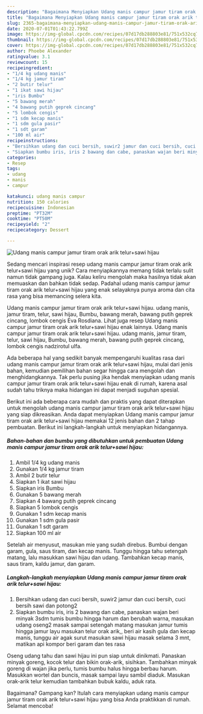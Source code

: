 ```yaml
---
description: "Bagaimana Menyiapkan Udang manis campur jamur tiram orak arik telur+sawi hijau Anti Gagal"
title: "Bagaimana Menyiapkan Udang manis campur jamur tiram orak arik telur+sawi hijau Anti Gagal"
slug: 2365-bagaimana-menyiapkan-udang-manis-campur-jamur-tiram-orak-arik-telursawi-hijau-anti-gagal
date: 2020-07-01T01:43:22.799Z
image: https://img-global.cpcdn.com/recipes/07d17db288803e81/751x532cq70/udang-manis-campur-jamur-tiram-orak-arik-telursawi-hijau-foto-resep-utama.jpg
thumbnail: https://img-global.cpcdn.com/recipes/07d17db288803e81/751x532cq70/udang-manis-campur-jamur-tiram-orak-arik-telursawi-hijau-foto-resep-utama.jpg
cover: https://img-global.cpcdn.com/recipes/07d17db288803e81/751x532cq70/udang-manis-campur-jamur-tiram-orak-arik-telursawi-hijau-foto-resep-utama.jpg
author: Phoebe Alexander
ratingvalue: 3.1
reviewcount: 15
recipeingredient:
- "1/4 kg udang manis"
- "1/4 kg jamur tiram"
- "2 butir telur"
- "1 ikat sawi hijau"
- "iris Bumbu"
- "5 bawang merah"
- "4 bawang putih geprek cincang"
- "5 lombok cengis"
- "1 sdm kecap manis"
- "1 sdm gula pasir"
- "1 sdt garam"
- "100 ml air"
recipeinstructions:
- "Bersihkan udang dan cuci bersih, suwir2 jamur dan cuci bersih, cuci bersih sawi dan potong2"
- "Siapkan bumbu iris, iris 2 bawang dan cabe, panaskan wajan beri minyak 3sdm tumis bumbu hingga harum dan berubah warna, masukan udang oseng2 masak sampai setengah matang masukan jamur tumis hingga jamur layu masukan telur orak arik,, beri air kasih gula dan kecap manis, tunggu air agak surut masukan sawi hijau masak selama 3 mnt, matikan api kompor beri garam dan tes rasa"
categories:
- Resep
tags:
- udang
- manis
- campur

katakunci: udang manis campur 
nutrition: 150 calories
recipecuisine: Indonesian
preptime: "PT32M"
cooktime: "PT50M"
recipeyield: "2"
recipecategory: Dessert

---
```



![Udang manis campur jamur tiram orak arik telur+sawi hijau](https://img-global.cpcdn.com/recipes/07d17db288803e81/751x532cq70/udang-manis-campur-jamur-tiram-orak-arik-telursawi-hijau-foto-resep-utama.jpg)

Sedang mencari inspirasi resep udang manis campur jamur tiram orak arik telur+sawi hijau yang unik? Cara menyiapkannya memang tidak terlalu sulit namun tidak gampang juga. Kalau keliru mengolah maka hasilnya tidak akan memuaskan dan bahkan tidak sedap. Padahal udang manis campur jamur tiram orak arik telur+sawi hijau yang enak selayaknya punya aroma dan cita rasa yang bisa memancing selera kita.

Udang manis campur jamur tiram orak arik telur+sawi hijau. udang manis, jamur tiram, telur, sawi hijau, Bumbu, bawang merah, bawang putih geprek cincang, lombok cengis Eva Rosdiana. Lihat juga resep Udang manis campur jamur tiram orak arik telur+sawi hijau enak lainnya. Udang manis campur jamur tiram orak arik telur+sawi hijau. udang manis, jamur tiram, telur, sawi hijau, Bumbu, bawang merah, bawang putih geprek cincang, lombok cengis nadzirotul ulfa.

Ada beberapa hal yang sedikit banyak mempengaruhi kualitas rasa dari udang manis campur jamur tiram orak arik telur+sawi hijau, mulai dari jenis bahan, kemudian pemilihan bahan segar hingga cara mengolah dan menghidangkannya. Tak perlu pusing jika hendak menyiapkan udang manis campur jamur tiram orak arik telur+sawi hijau enak di rumah, karena asal sudah tahu triknya maka hidangan ini dapat menjadi suguhan spesial.


Berikut ini ada beberapa cara mudah dan praktis yang dapat diterapkan untuk mengolah udang manis campur jamur tiram orak arik telur+sawi hijau yang siap dikreasikan. Anda dapat menyiapkan Udang manis campur jamur tiram orak arik telur+sawi hijau memakai 12 jenis bahan dan 2 tahap pembuatan. Berikut ini langkah-langkah untuk menyiapkan hidangannya.

<!--inarticleads1-->

##### Bahan-bahan dan bumbu yang dibutuhkan untuk pembuatan Udang manis campur jamur tiram orak arik telur+sawi hijau:

1. Ambil 1/4 kg udang manis
1. Gunakan 1/4 kg jamur tiram
1. Ambil 2 butir telur
1. Siapkan 1 ikat sawi hijau
1. Siapkan iris Bumbu
1. Gunakan 5 bawang merah
1. Siapkan 4 bawang putih geprek cincang
1. Siapkan 5 lombok cengis
1. Gunakan 1 sdm kecap manis
1. Gunakan 1 sdm gula pasir
1. Gunakan 1 sdt garam
1. Siapkan 100 ml air


Setelah air menyusut, masukan mie yang sudah direbus. Bumbui dengan garam, gula, saus tiram, dan kecap manis. Tunggu hingga tahu setengah matang, lalu masukkan sawi hijau dan udang. Tambahkan kecap manis, saus tiram, kaldu jamur, dan garam. 

<!--inarticleads2-->

##### Langkah-langkah menyiapkan Udang manis campur jamur tiram orak arik telur+sawi hijau:

1. Bersihkan udang dan cuci bersih, suwir2 jamur dan cuci bersih, cuci bersih sawi dan potong2
1. Siapkan bumbu iris, iris 2 bawang dan cabe, panaskan wajan beri minyak 3sdm tumis bumbu hingga harum dan berubah warna, masukan udang oseng2 masak sampai setengah matang masukan jamur tumis hingga jamur layu masukan telur orak arik,, beri air kasih gula dan kecap manis, tunggu air agak surut masukan sawi hijau masak selama 3 mnt, matikan api kompor beri garam dan tes rasa


Oseng udang tahu dan sawi hijau ini pun siap untuk dinikmati. Panaskan minyak goreng, kocok telur dan bikin orak-arik, sisihkan. Tambahkan minyak goreng di wajan jika perlu, tumis bumbu halus hingga berbau harum. Masukkan wortel dan buncis, masak sampai layu sambil diaduk. Masukan orak-arik telur kemudian tambahkan bubuk kaldu, aduk rata. 

Bagaimana? Gampang kan? Itulah cara menyiapkan udang manis campur jamur tiram orak arik telur+sawi hijau yang bisa Anda praktikkan di rumah. Selamat mencoba!
